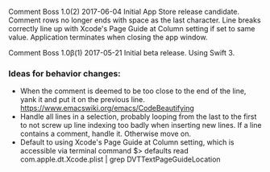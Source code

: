 Comment Boss 1.0(2) 2017-06-04
Initial App Store release candidate.
Comment rows no longer ends with space as the last character.
Line breaks correctly line up with Xcode's Page Guide at Column setting if set to same value.
Application terminates when closing the app window.

Comment Boss 1.0β(1) 2017-05-21
Initial beta release.
Using Swift 3.


### Ideas for behavior changes:

* When the comment is deemed to be too close to the end of the line, yank it and put it on the previous line.
https://www.emacswiki.org/emacs/CodeBeautifying
* Handle all lines in a selection, probably looping from the last to the first to not screw up line indexing too badly when inserting new lines. If a line contains a comment, handle it. Otherwise move on.
* Default to using Xcode's Page Guide at Column setting, which is accessible via terminal command
    $> defaults read com.apple.dt.Xcode.plist | grep DVTTextPageGuideLocation
